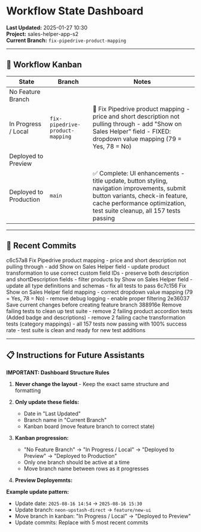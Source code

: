# Workflow State Dashboard

**Last Updated:** 2025-01-27 10:30  
**Project:** sales-helper-app-s2  
**Current Branch:** `fix-pipedrive-product-mapping`

---

## 🚦 Workflow Kanban

| State                  | Branch                | Notes                |
|-------------------------|-----------------------|----------------------|
| No Feature Branch       |                       |                      |
| In Progress / Local     | `fix-pipedrive-product-mapping` | 🔧 Fix Pipedrive product mapping - price and short description not pulling through - add "Show on Sales Helper" field - FIXED: dropdown value mapping (79 = Yes, 78 = No) |
| Deployed to Preview     |                       |                      |
| Deployed to Production  | `main` | ✅ Complete: UI enhancements - title update, button styling, navigation improvements, submit button variants, check-in feature, cache performance optimization, test suite cleanup, all 157 tests passing |

---

## 📝 Recent Commits
c6c57a8 Fix Pipedrive product mapping - price and short description not pulling through - add Show on Sales Helper field - update product transformation to use correct custom field IDs - preserve both description and shortDescription fields - filter products by Show on Sales Helper field - update all type definitions and schemas - fix all tests to pass
6c7c156 Fix Show on Sales Helper field mapping - correct dropdown value mapping (79 = Yes, 78 = No) - remove debug logging - enable proper filtering
2e36037 Save current changes before creating feature branch
388916e Remove failing tests to clean up test suite - remove 2 failing product accordion tests (Added badge and descriptions) - remove 2 failing cache transformation tests (category mappings) - all 157 tests now passing with 100% success rate - test suite is clean and ready for new test additions


---

## 📋 Instructions for Future Assistants

**IMPORTANT: Dashboard Structure Rules**

1. **Never change the layout** - Keep the exact same structure and formatting

2. **Only update these fields:**
   - Date in "Last Updated" 
   - Branch name in "Current Branch"
   - Kanban board (move feature branch to correct state)


4. **Kanban progression:**
   - "No Feature Branch" → "In Progress / Local" → "Deployed to Preview" → "Deployed to Production"
   - Only one branch should be active at a time
   - Move branch name between rows as it progresses

5. **Preview Deployemnts:**
   


**Example update pattern:**
- Update date: `2025-08-16 14:54` → `2025-08-16 15:30`
- Update branch: `neon-upstash-direct` → `feature/new-ui`
- Move branch in kanban: "In Progress / Local" → "Deployed to Preview"
- Update commits: Replace with 5 most recent commits

